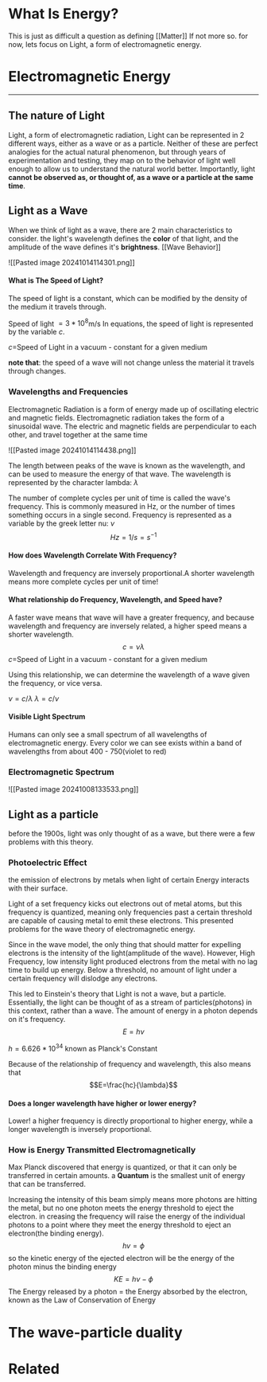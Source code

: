 # What Is Energy?
This is just as difficult a question as defining [[Matter]] If not more so. for now, lets focus on Light, a form of electromagnetic energy.
# Electromagnetic Energy
---
## The nature of Light 
Light, a form of electromagnetic radiation, 
Light can be represented in 2 different ways, either as a wave or as a particle. Neither of these are perfect analogies for the actual natural phenomenon, but through years of experimentation and testing, they map on to the behavior of light well enough to allow us to understand the natural world better. Importantly, light **cannot be observed as, or thought of, as a wave or a particle at the same time**.
## Light as a Wave
When we think of light as a wave, there are 2 main characteristics to consider. the light's wavelength defines the **color** of that light, and the amplitude of the wave defines it's **brightness**.
[[Wave Behavior]]

![[Pasted image 20241014114301.png]]

#### What is The Speed of Light?
The speed of light is a constant, which can be modified by the density of the medium it travels through. 

Speed of light $=3*10^8$m/s
In equations, the speed of light is represented by the variable $c$.

$c=$Speed of Light in a vacuum - constant for a given medium

**note that**: the speed of a wave will not change unless the material it travels through changes. 
### Wavelengths and Frequencies
Electromagnetic Radiation is a form of energy made up of oscillating electric and magnetic fields. Electromagnetic radiation takes the form of a sinusoidal wave. The electric and magnetic fields are perpendicular to each other, and travel together at the same time

![[Pasted image 20241014114438.png]]

The length between peaks of the wave is known as the wavelength, and can be used to measure the energy of that wave. The wavelength is represented by the character lambda: $\lambda$

The number of complete cycles per unit of time is called the wave's frequency. This is commonly measured in Hz, or the number of times something occurs in a single second. Frequency is represented as a variable by the greek letter nu: $\nu$
$$Hz =1/s=s^{-1}$$

#### How does Wavelength Correlate With Frequency?
Wavelength and frequency are inversely proportional.A shorter wavelength means more complete cycles per unit of time!

#### What relationship do Frequency, Wavelength, and Speed have?
A faster wave means that wave will have a greater frequency, and because wavelength and frequency are inversely related, a higher speed means a shorter wavelength. 
$$c=\nu\lambda$$
$c=$Speed of Light in a vacuum - constant for a given medium

Using this relationship, we can determine the wavelength of a wave given the frequency, or vice versa.

$\nu = c/\lambda$
$\lambda = c/\nu$

#### Visible Light Spectrum
Humans can only see a small spectrum of all wavelengths of electromagnetic energy. Every color we can see exists within a band of wavelengths from about 400 - 750(violet to red)
### Electromagnetic Spectrum
![[Pasted image 20241008133533.png]]


## Light as a particle
before the 1900s, light was only thought of as a wave, but there were a few problems with this theory.

### Photoelectric Effect

the emission of electrons by metals when light of certain Energy interacts with their surface.

Light of a set frequency kicks out electrons out of metal atoms, but this frequency is quantized, meaning only frequencies past a certain threshold are capable of causing metal to emit these electrons. This presented problems for the wave theory of electromagnetic energy.

Since in the wave model, the only thing that should matter for expelling electrons is the intensity of the light(amplitude of the wave). However, High Frequency, low intensity light produced electrons from the metal with no lag time to build up energy. Below a threshold, no amount of light under a certain frequency will dislodge any electrons.

This led to Einstein's theory that Light is not a wave, but a particle. Essentially, the light can be thought of as a stream of particles(photons) in this context, rather than a wave. The amount of energy in a photon depends on it's frequency.
$$E=h\nu$$

$h=6.626*10^{34}$
known as Planck's Constant

Because of the relationship of frequency and wavelength, this also means that
$$E=\frac{hc}{\lambda}$$

#### Does a longer wavelength have higher or lower energy?
Lower! a higher frequency is directly proportional to higher energy, while a longer wavelength is inversely proportional.

### How is Energy Transmitted Electromagnetically

Max Planck discovered that energy is quantized, or that it can only be transferred in certain amounts. a **Quantum** is the smallest unit of energy that can be transferred.

Increasing the intensity of this beam simply means more photons are hitting the metal, but no one photon meets the energy threshold to eject the electron. in creasing the frequency will raise the energy of the individual photons to a point where they meet the energy threshold to eject an electron(the binding energy). 
$$hv=\phi$$ so the kinetic energy of the ejected electron will be the energy of the photon minus the binding energy
$$KE=h\nu-\phi$$
The Energy released by a photon = the Energy absorbed by the electron, known as the Law of Conservation of Energy


# The wave-particle duality


# Related

